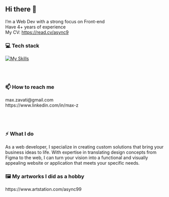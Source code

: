 ## Hi there 👋

I’m a Web Dev with a strong focus on Front-end<br/>
Have 4+ years of experience <br/>
My CV: https://read.cv/async9

### 💻 Tech stack

[![My Skills](https://skillicons.dev/icons?i=js,ts,react,redux,next,css,sass,vite,nodejs,strapi)](https://skillicons.dev)

  <br />  <br />

### 📫 How to reach me

<div>
  max.zavati@gmail.com
  <br />
  https://www.linkedin.com/in/max-z
</div>

  <br />  <br />


### ⚡ What I do 

As a web developer, I specialize in creating custom solutions that bring your business ideas to life. With expertise in translating design concepts from Figma to the web, I can turn your vision into a functional and visually appealing website or application that meets your specific needs.
<br />

  
### 🖼️ My artworks I did as a hobby
<div>
  https://www.artstation.com/async99
</div>
